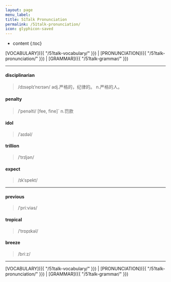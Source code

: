 ```yaml
---
layout: page
menu_label:
title: 51Talk Pronunciation
permalink: /51talk-pronunciation/
icon: glyphicon-saved
---
```



* content
{:toc}

[VOCABULARY]({{ "/51talk-vocabulary/" }}) \|
[PRONUNCIATION]({{ "/51talk-pronunciation/" }}) \|
[GRAMMAR]({{ "/51talk-grammar/" }})

---

#### disciplinarian  
>/dɪsəplɪ’nɛrɪən/  adj.严格的，纪律的。 n.严格的人。

#### penalty 
>/ˈpenəlti/   [fee, fine]`  n.罚款

#### idol 
>/ˈaɪdəl/

#### trillion 
>/ˈtrɪljən/

#### expect 
>/ɪkˈspekt/

---

#### previous  
>/ˈpriːviəs/

#### tropical 
>/ˈtrɒpɪkəl/

#### breeze  
>/briːz/



---

[VOCABULARY]({{ "/51talk-vocabulary/" }}) \|
[PRONUNCIATION]({{ "/51talk-pronunciation/" }}) \|
[GRAMMAR]({{ "/51talk-grammar/" }})
